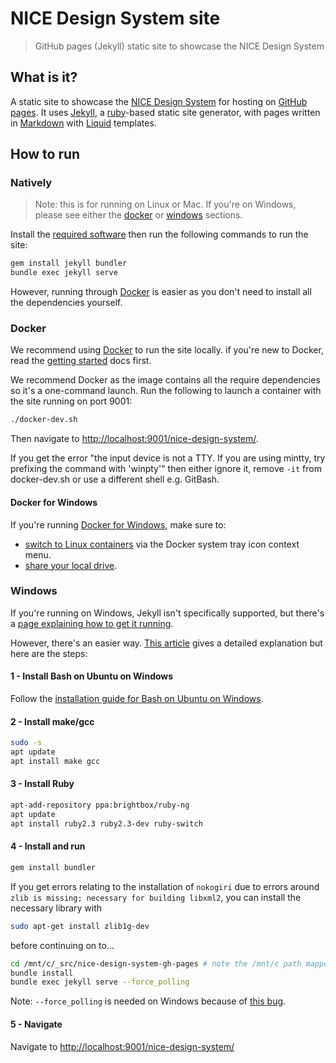 # NICE Design System site

> GitHub pages (Jekyll) static site to showcase the NICE Design System

## What is it?

A static site to showcase the [NICE Design System](https://nhsevidence.github.io/nice-design-system/) for hosting on [GitHub pages](https://pages.github.com/). It uses [Jekyll](https://jekyllrb.com/), a [ruby](http://www.ruby-lang.org/en/)-based static site generator, with pages written in [Markdown](https://daringfireball.net/projects/markdown/) with [Liquid](https://github.com/Shopify/liquid/wiki) templates.

## How to run

### Natively

> Note: this is for running on Linux or Mac. If you're on Windows, please see either the [docker](#docker) or [windows](#windows) sections.

Install the [required software](https://jekyllrb.com/docs/installation/#requirements) then run the following commands to run the site:

```sh
gem install jekyll bundler
bundle exec jekyll serve
```

However, running through [Docker](#docker) is easier as you don't need to install all the dependencies yourself.

### Docker

We recommend using [Docker](https://www.docker.com/) to run the site locally. if you're new to Docker, read the [getting started](https://docs.docker.com/get-started/) docs first. 

We recommend Docker as the image contains all the require dependencies so it's a one-command launch. Run the following to launch a container with the site running on port 9001:

```sh
./docker-dev.sh
```

Then navigate to [http://localhost:9001/nice-design-system/](http://localhost:9001/nice-design-system/).

If you get the error "the input device is not a TTY. If you are using mintty, try prefixing the command with 'winpty'" then either ignore it, remove `-it` from docker-dev.sh or use a different shell e.g. GitBash.

#### Docker for Windows

If you're running [Docker for Windows](https://www.docker.com/docker-windows), make sure to:

- [switch to Linux containers](https://docs.docker.com/docker-for-windows/#switch-between-windows-and-linux-containers) via the Docker system tray icon context menu.
- [share your local drive](https://docs.docker.com/docker-for-windows/#shared-drives).

### Windows

If you're running on Windows, Jekyll isn't specifically supported, but there's a [page explaining how to get it running](https://jekyllrb.com/docs/windows/#installation).

However, there's an easier way. [This article](http://daverupert.com/2016/04/jekyll-on-windows-with-bash/) gives a detailed explanation but here are the steps:

#### 1 - Install Bash on Ubuntu on Windows

Follow the [installation guide for Bash on Ubuntu on Windows](https://msdn.microsoft.com/en-us/commandline/wsl/install_guide).

#### 2 - Install make/gcc

``` bash
sudo -s
apt update
apt install make gcc
```

#### 3 - Install Ruby

``` bash
apt-add-repository ppa:brightbox/ruby-ng
apt update
apt install ruby2.3 ruby2.3-dev ruby-switch
```

#### 4 - Install and run

``` bash
gem install bundler
```

If you get errors relating to the installation of `nokogiri` due to errors around `zlib is missing; necessary for building libxml2`, you can install the necessary library with

``` bash
sudo apt-get install zlib1g-dev
```
before continuing on to...

``` bash
cd /mnt/c/_src/nice-design-system-gh-pages # note the /mnt/c path mapped the c:/ drive on Windows
bundle install
bundle exec jekyll serve --force_polling
```

Note: `--force_polling` is needed on Windows because of [this bug](https://github.com/jekyll/jekyll/issues/5233).

#### 5 - Navigate

Navigate to [http://localhost:9001/nice-design-system/](http://localhost:9001/nice-design-system/)
